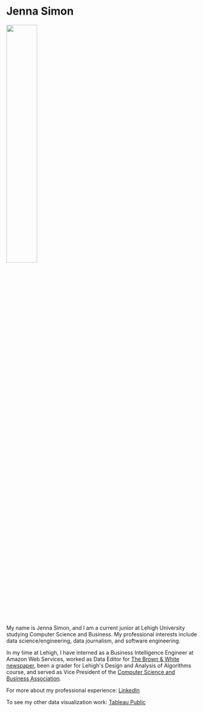 # Jenna Simon

<img src="https://github.com/jennarsimon/jennarsimon.github.io/blob/master/JennaSimonPhoto.JPG" height="40%" width="40%">

My name is Jenna Simon, and I am a current junior at Lehigh University studying Computer Science and Business. My professional interests include data science/engineering, data journalism, and software engineering.

In my time at Lehigh, I have interned as a Business Intelligence Engineer at Amazon Web Services, worked as Data Editor for [The Brown & White newspaper](https://thebrownandwhite.com/data-graphics/), been a grader for Lehigh's Design and Analysis of Algorithms course, and served as Vice President of the [Computer Science and Business Association](https://csb.lehigh.edu/).

For more about my professional experience: [LinkedIn](https://www.linkedin.com/in/jenna-simon1101/)

To see my other data visualization work: [Tableau Public](https://public.tableau.com/profile/jenna.simon#!/)

